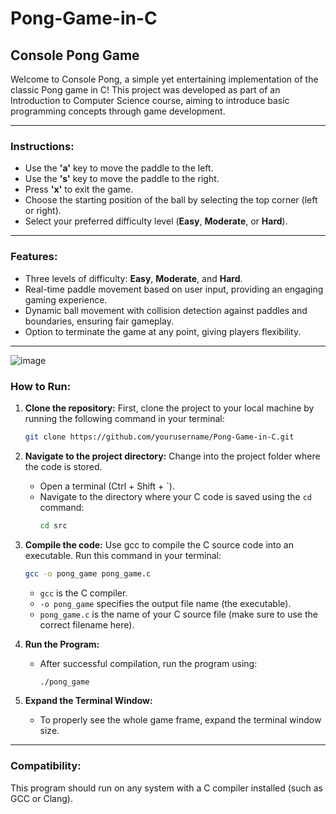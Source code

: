 # Pong-Game-in-C

## Console Pong Game
Welcome to Console Pong, a simple yet entertaining implementation of the classic Pong game in C! This project was developed as part of an Introduction to Computer Science course, aiming to introduce basic programming concepts through game development.

---

### Instructions:
- Use the **'a'** key to move the paddle to the left.
- Use the **'s'** key to move the paddle to the right.
- Press **'x'** to exit the game.
- Choose the starting position of the ball by selecting the top corner (left or right).
- Select your preferred difficulty level (**Easy**, **Moderate**, or **Hard**).

---

### Features:
- Three levels of difficulty: **Easy**, **Moderate**, and **Hard**.
- Real-time paddle movement based on user input, providing an engaging gaming experience.
- Dynamic ball movement with collision detection against paddles and boundaries, ensuring fair gameplay.
- Option to terminate the game at any point, giving players flexibility.

---

![image](https://github.com/user-attachments/assets/eeb26f01-f2b2-4bdb-b447-f637e390e4c2)
### How to Run:

1. **Clone the repository:**
   First, clone the project to your local machine by running the following command in your terminal:
   ```bash
   git clone https://github.com/yourusername/Pong-Game-in-C.git
   ```

2. **Navigate to the project directory:**
    Change into the project folder where the code is stored.
   - Open a terminal (Ctrl + Shift + `).
   - Navigate to the directory where your C code is saved using the `cd` command:
     ```bash
     cd src
     ```
3. **Compile the code:**
   Use gcc to compile the C source code into an executable. Run this command in your terminal:
     ```bash
     gcc -o pong_game pong_game.c
     ```
     - `gcc` is the C compiler.
     - `-o pong_game` specifies the output file name (the executable).
     - `pong_game.c` is the name of your C source file (make sure to use the correct filename here).
   
3. **Run the Program:**
   - After successful compilation, run the program using:
     ```bash
     ./pong_game
     ```
   
4. **Expand the Terminal Window:**
   - To properly see the whole game frame, expand the terminal window size.

---

### Compatibility:
This program should run on any system with a C compiler installed (such as GCC or Clang).

